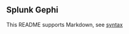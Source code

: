 ## Splunk Gephi

This README supports Markdown, see [syntax](https://help.github.com/articles/markdown-basics/)

